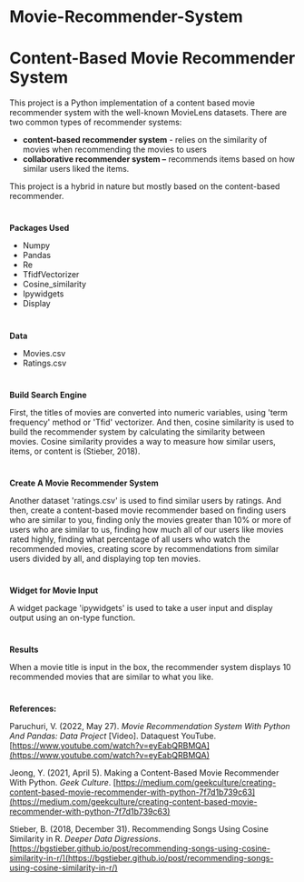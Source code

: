 # Movie-Recommender-System

# **Content-Based Movie Recommender System**

This project is a Python implementation of a content based movie recommender system with the well-known MovieLens datasets. There are two common types of recommender systems:

- **content-based recommender system** - relies on the similarity of movies when recommending the movies to users
- **collaborative recommender system –** recommends items based on how similar users liked the items.

This project is a hybrid in nature but mostly based on the content-based recommender.
#
**Packages Used**

- Numpy
- Pandas
- Re
- TfidfVectorizer
- Cosine\_similarity
- Ipywidgets
- Display
#
**Data**

- Movies.csv
- Ratings.csv
#
**Build Search Engine**

First, the titles of movies are converted into numeric variables, using 'term frequency' method or 'Tfid' vectorizer. And then, cosine similarity is used to build the recommender system by calculating the similarity between movies. Cosine similarity provides a way to measure how similar users, items, or content is (Stieber, 2018).
#
**Create A Movie Recommender System**

Another dataset 'ratings.csv' is used to find similar users by ratings. And then, create a content-based movie recommender based on finding users who are similar to you, finding only the movies greater than 10% or more of users who are similar to us, finding how much all of our users like movies rated highly, finding what percentage of all users who watch the recommended movies, creating score by recommendations from similar users divided by all, and displaying top ten movies.
#
**Widget for Movie Input**

A widget package 'ipywidgets' is used to take a user input and display output using an on-type function.
#
**Results**

When a movie title is input in the box, the recommender system displays 10 recommended movies that are similar to what you like.
#
**References:**

Paruchuri, V. (2022, May 27). _Movie Recommendation System With Python And Pandas: Data Project_ [Video]. Dataquest YouTube. [https://www.youtube.com/watch?v=eyEabQRBMQA](https://www.youtube.com/watch?v=eyEabQRBMQA)

Jeong, Y. (2021, April 5). Making a Content-Based Movie Recommender With Python. _Geek Culture_. [https://medium.com/geekculture/creating-content-based-movie-recommender-with-python-7f7d1b739c63](https://medium.com/geekculture/creating-content-based-movie-recommender-with-python-7f7d1b739c63)

Stieber, B. (2018, December 31). Recommending Songs Using Cosine Similarity in R. _Deeper Data Digressions_. [https://bgstieber.github.io/post/recommending-songs-using-cosine-similarity-in-r/](https://bgstieber.github.io/post/recommending-songs-using-cosine-similarity-in-r/)
